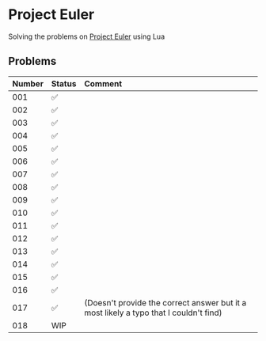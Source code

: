 # Project Euler

Solving the problems on [Project Euler](https://projecteuler.net/) using Lua

## Problems
| Number | Status             | Comment                                                                               |
|:-------|:-------------------|:--------------------------------------------------------------------------------------|
| 001    | :white_check_mark: |                                                                                       |
| 002    | :white_check_mark: |                                                                                       |
| 003    | :white_check_mark: |                                                                                       |
| 004    | :white_check_mark: |                                                                                       |
| 005    | :white_check_mark: |                                                                                       |
| 006    | :white_check_mark: |                                                                                       |
| 007    | :white_check_mark: |                                                                                       |
| 008    | :white_check_mark: |                                                                                       |
| 009    | :white_check_mark: |                                                                                       |
| 010    | :white_check_mark: |                                                                                       |
| 011    | :white_check_mark: |                                                                                       |
| 012    | :white_check_mark: |                                                                                       |
| 013    | :white_check_mark: |                                                                                       |
| 014    | :white_check_mark: |                                                                                       |
| 015    | :white_check_mark: |                                                                                       |
| 016    | :white_check_mark: |                                                                                       |
| 017    | :white_check_mark: | (Doesn't provide the correct answer but it a most likely a typo that I couldn't find) |
| 018    | WIP                |                                                                                       |
